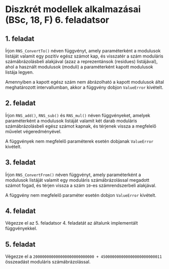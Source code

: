 # Diszkrét modellek alkalmazásai (BSc, 18, F) 6. feladatsor



## 1. feladat

Írjon `RNS_ConvertTo()` néven függvényt, amely paraméterként a modulusok listáját valamit egy pozitív egész számot kap, és visszatér a szám moduláris számábrázolásbeli alakjával (azaz a reprezentánsok (residues) listájával), ahol a használt modulusok (moduli) a paraméterként kapott modulusok listája legyen.

Amennyiben a kapott egész szám nem ábrázolható a kapott modulusok által meghatározott intervallumban, akkor a függvény dobjon `ValueError` kivételt.

## 2. feladat

Írjon `RNS_add()`, `RNS_sub()` és `RNS_mul()` néven függvényeket, amelyek paraméterként a modulusok listáját valamit két darab moduláris számábrázolásbeli egész számot kapnak, és térjenek vissza a megfelelő művelet végeredményével.

A függvények nem megfelelő paraméterek esetén dobjanak `ValueError` kivételt.

## 3. feladat

Írjon `RNS_ConvertFrom()` néven függvényt, amely paraméterként a modulusok listáját valamit egy moduláris számábrázolással megadott számot fogad, és térjen vissza a szám `10`-es számrendszerbeli alakjával.

A függvény nem megfelelő paraméter esetén dobjon `ValueError` kivételt.

## 4. feladat

Végezze el az 5. feladatsor 4. feladatát az általunk implementált függvényekkel.

## 5. feladat

Végezze el a `200000000000000000000000000 + 450000000000000000000000011` összeadást moduláris számábrázolással.

